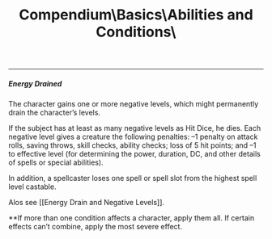 ﻿---
lang: en
aliases: [Energy Drained]
title: Compendium\Basics\Abilities and Conditions\
tag: Conditions
---

---
##### Energy Drained

The character gains one or more negative levels, which might permanently drain the character’s levels. 

If the subject has at least as many negative levels as Hit Dice, he dies. Each negative level gives a creature the following penalties: –1 penalty on attack rolls, saving throws, skill checks, ability checks; loss of 5 hit points; and –1 to effective level (for determining the power, duration, DC, and other details of spells or special abilities). 

In addition, a spellcaster loses one spell or spell slot from the highest spell level castable.

Alos see [[Energy Drain and Negative Levels]].

**If more than one condition affects a character, apply them all. If certain effects can’t combine, apply the most severe effect.

<br><br>
---
